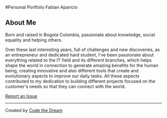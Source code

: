 #Personal Portfolio Fabian Aparicio

## About Me
Born and raised in Bogota Colombia, passionate about knowledge, social equality and helping others.

Over these last interesting years, full of challenges and new discoveries, as an entrepreneur and dedicated hard student, I've been passionate about everything related to the IT field and its different branches, which helps shape the world in connection to generate amazing benefits for the human being, creating innovative and also different tools that create and evolutionary aspects to improve our daily tasks. All these aspects contributed to my dedication to building different projects focused on the customer's needs so that they can connect with the world.

[Report an Issue](https://github.com/Code-the-Dream-School/intro-to-programming/issues)

---

Created by [Code the Dream](https://www.codethedream.org)
